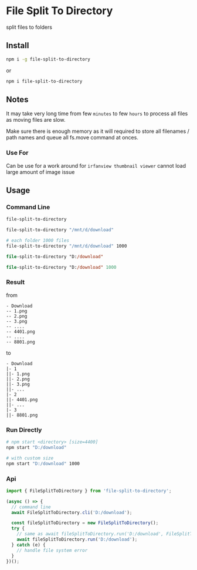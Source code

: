 # File Split To Directory

split files to folders

## Install

```bash
npm i -g file-split-to-directory
```

or

```bash
npm i file-split-to-directory
```

## Notes

It may take very long time from few `minutes` to few `hours` to process all files as moving files are slow.

Make sure there is enough memory as it will required to store all filenames / path names and queue all fs.move command at onces.

### Use For

Can be use for a work around for `irfanview thumbnail viewer` cannot load large amount of image issue

## Usage

### Command Line

```bash
file-split-to-directory
```

```bash
file-split-to-directory "/mnt/d/download"
```

```bash
# each folder 1000 files
file-split-to-directory "/mnt/d/download" 1000
```

```ps
file-split-to-directory "D:/download"
```

```ps
file-split-to-directory "D:/download" 1000
```

### Result

from

```text
- Download
-- 1.png
-- 2.png
-- 3.png
-- ....
-- 4401.png
-- ....
-- 8801.png
```

to

```text
- Download
|- 1
||- 1.png
||- 2.png
||- 3.png
||- ...
|- 2
||- 4401.png
||- ...
|- 3
||- 8801.png
```

### Run Directly

```bash
# npm start <directory> [size=4400]
npm start "D:/download"

# with custom size
npm start "D:/download" 1000
```

### Api

```ts
import { FileSplitToDirectory } from 'file-split-to-directory';

(async () => {
  // command line
  await FileSplitToDirectory.cli('D:/download');

  const fileSplitToDirectory = new FileSplitToDirectory();
  try {
    // same as await fileSplitToDirectory.run('D:/download', FileSplitToDirectory.defaultChunkSize);
    await fileSplitToDirectory.run('D:/download');
  } catch (e) {
    // handle file system error
  }
})();
```
